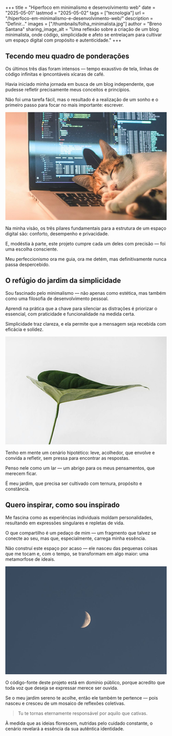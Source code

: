 +++
title = "Hiperfoco em minimalismo e desenvolvimento web"
date = "2025-05-01"
lastmod = "2025-05-02"
tags = ["tecnologia"]
url = "/hiperfoco-em-minimalismo-e-desenvolvimento-web/"
description = "Definir..."
images = ["/thumbnails/folha_minimalista.jpg"]
author = "Breno Santana"
sharing_image_alt = "Uma reflexão sobre a criação de um blog minimalista, onde código, simplicidade e afeto se entrelaçam para cultivar um espaço digital com propósito e autenticidade."
+++

## Tecendo meu quadro de ponderações

Os últimos três dias foram intensos — tempo exaustivo de tela, linhas de código infinitas e ipncontáveis xícaras de café.

Havia iniciado minha jornada em busca de um blog independente, que pudesse refletir precisamente meus conceitos e princípios.

Não foi uma tarefa fácil, mas o resultado é a realização de um sonho e o primeiro passo para focar no mais importante: escrever.

![Um gato branco e malhado dorme tranquilamente com a cabeça e as patas sobre o teclado de um notebook prateado. Ao fundo, a tela iluminada do notebook exibe linhas de código de programação.](gatinho_programador.jpg "Reprodução: Tai Bui")

Na minha visão, os três pilares fundamentais para a estrutura de um espaço digital são: conforto, desempenho e privacidade.

E, modéstia à parte, este projeto cumpre cada um deles com precisão —  foi uma escolha consciente.

Meu perfeccionismo ora me guia, ora me detém, mas definitivamente nunca passa despercebido.

## O refúgio do jardim da simplicidade

Sou fascinado pelo minimalismo — não apenas como estética, mas também como uma filosofia de desenvolvimento pessoal.

Aprendi na prática que a chave para silenciar as distrações é priorizar o essencial, com praticidade e funcionalidade na medida certa.

Simplicidade traz clareza, e ela permite que a mensagem seja recebida com eficácia e solidez.

![Uma única folha verde escura, de formato característico e com nervuras visíveis, com seu caule fino e longo, isolada contra um fundo totalmente branco.](folha_minimalista.jpg "Reprodução: Sarah Dorweiler")

Tenho em mente um cenário hipotético: leve, acolhedor, que envolve e convida a refletir, sem pressa para encontrar as respostas.

Penso nele como um lar — um abrigo para os meus pensamentos, que merecem ficar.

É meu jardim, que precisa ser cultivado com ternura, propósito e constância.

## Quero inspirar, como sou inspirado 

Me fascina como as experiências individuais moldam personalidades, resultando em expressões singulares e repletas de vida.

O que compartilho é um pedaço de mim — um fragmento que talvez se conecte ao seu, mas que, especialmente, carrega minha essência.

Não construí este espaço por acaso — ele nasceu das pequenas coisas que me tocam e, com o tempo, se transformam em algo maior: uma metamorfose de ideais.

![Lua crescente fina e brilhante, posicionada ligeiramente à direita do centro, num céu noturno azul-escuro e sem estrelas, com a sua forma completa subtilmente visível.](lua_minimalista.jpg "Reprodução: James Eades")

O código-fonte deste projeto está em domínio público, porque acredito que toda voz que deseja se expressar merece ser ouvida.

Se o meu jardim sereno te acolhe, então ele também te pertence — pois nasceu e cresceu de um mosaico de reflexões coletivas.

> Tu te tornas eternamente responsável por aquilo que cativas.

À medida que as ideias florescem, nutridas pelo cuidado constante, o cenário revelará a essência da sua autêntica identidade.